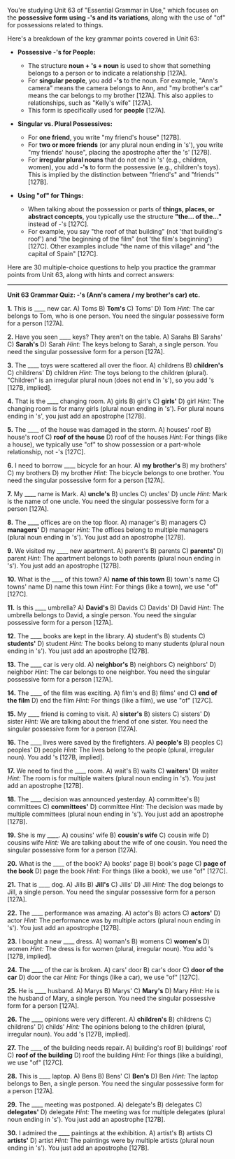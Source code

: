 You're studying Unit 63 of "Essential Grammar in Use," which focuses on the **possessive form using -'s and its variations**, along with the use of "of" for possessions related to things.

Here's a breakdown of the key grammar points covered in Unit 63:

*   **Possessive -'s for People:**
    *   The structure **noun + 's + noun** is used to show that something belongs to a person or to indicate a relationship [127A].
    *   For **singular people**, you add **-'s** to the noun. For example, "Ann's camera" means the camera belongs to Ann, and "my brother's car" means the car belongs to my brother [127A]. This also applies to relationships, such as "Kelly's wife" [127A].
    *   This form is specifically used for **people** [127A].

*   **Singular vs. Plural Possessives:**
    *   For **one friend**, you write "my friend's house" [127B].
    *   For **two or more friends** (or any plural noun ending in 's'), you write "my friends' house", placing the apostrophe after the 's' [127B].
    *   For **irregular plural nouns** that do not end in 's' (e.g., children, women), you add **-'s** to form the possessive (e.g., children's toys). This is implied by the distinction between "friend's" and "friends'" [127B].

*   **Using "of" for Things:**
    *   When talking about the possession or parts of **things, places, or abstract concepts**, you typically use the structure **"the... of the..."** instead of -'s [127C].
    *   For example, you say "the roof of that building" (not 'that building's roof') and "the beginning of the film" (not 'the film's beginning') [127C]. Other examples include "the name of this village" and "the capital of Spain" [127C].

Here are 30 multiple-choice questions to help you practice the grammar points from Unit 63, along with hints and correct answers:

---

**Unit 63 Grammar Quiz: -'s (Ann's camera / my brother's car) etc.**

**1.** This is ____ new car.
    A) Toms
    B) **Tom's**
    C) Toms'
    D) Tom
    *Hint:* The car belongs to Tom, who is one person. You need the singular possessive form for a person [127A].

**2.** Have you seen ____ keys? They aren't on the table.
    A) Sarahs
    B) Sarahs'
    C) **Sarah's**
    D) Sarah
    *Hint:* The keys belong to Sarah, a single person. You need the singular possessive form for a person [127A].

**3.** The ____ toys were scattered all over the floor.
    A) childrens
    B) **children's**
    C) childrens'
    D) children
    *Hint:* The toys belong to the children (plural). "Children" is an irregular plural noun (does not end in 's'), so you add 's [127B, implied].

**4.** That is the ____ changing room.
    A) girls
    B) girl's
    C) **girls'**
    D) girl
    *Hint:* The changing room is for many girls (plural noun ending in 's'). For plural nouns ending in 's', you just add an apostrophe [127B].

**5.** The ____ of the house was damaged in the storm.
    A) houses' roof
    B) house's roof
    C) **roof of the house**
    D) roof of the houses
    *Hint:* For things (like a house), we typically use "of" to show possession or a part-whole relationship, not -'s [127C].

**6.** I need to borrow ____ bicycle for an hour.
    A) **my brother's**
    B) my brothers'
    C) my brothers
    D) my brother
    *Hint:* The bicycle belongs to one brother. You need the singular possessive form for a person [127A].

**7.** My ____ name is Mark.
    A) **uncle's**
    B) uncles
    C) uncles'
    D) uncle
    *Hint:* Mark is the name of one uncle. You need the singular possessive form for a person [127A].

**8.** The ____ offices are on the top floor.
    A) manager's
    B) managers
    C) **managers'**
    D) manager
    *Hint:* The offices belong to multiple managers (plural noun ending in 's'). You just add an apostrophe [127B].

**9.** We visited my ____ new apartment.
    A) parent's
    B) parents
    C) **parents'**
    D) parent
    *Hint:* The apartment belongs to both parents (plural noun ending in 's'). You just add an apostrophe [127B].

**10.** What is the ____ of this town?
    A) **name of this town**
    B) town's name
    C) towns' name
    D) name this town
    *Hint:* For things (like a town), we use "of" [127C].

**11.** Is this ____ umbrella?
    A) **David's**
    B) Davids
    C) Davids'
    D) David
    *Hint:* The umbrella belongs to David, a single person. You need the singular possessive form for a person [127A].

**12.** The ____ books are kept in the library.
    A) student's
    B) students
    C) **students'**
    D) student
    *Hint:* The books belong to many students (plural noun ending in 's'). You just add an apostrophe [127B].

**13.** The ____ car is very old.
    A) **neighbor's**
    B) neighbors
    C) neighbors'
    D) neighbor
    *Hint:* The car belongs to one neighbor. You need the singular possessive form for a person [127A].

**14.** The ____ of the film was exciting.
    A) film's end
    B) films' end
    C) **end of the film**
    D) end the film
    *Hint:* For things (like a film), we use "of" [127C].

**15.** My ____ friend is coming to visit.
    A) **sister's**
    B) sisters
    C) sisters'
    D) sister
    *Hint:* We are talking about the friend of one sister. You need the singular possessive form for a person [127A].

**16.** The ____ lives were saved by the firefighters.
    A) **people's**
    B) peoples
    C) peoples'
    D) people
    *Hint:* The lives belong to the people (plural, irregular noun). You add 's [127B, implied].

**17.** We need to find the ____ room.
    A) wait's
    B) waits
    C) **waiters'**
    D) waiter
    *Hint:* The room is for multiple waiters (plural noun ending in 's'). You just add an apostrophe [127B].

**18.** The ____ decision was announced yesterday.
    A) committee's
    B) committees
    C) **committees'**
    D) committee
    *Hint:* The decision was made by multiple committees (plural noun ending in 's'). You just add an apostrophe [127B].

**19.** She is my ____.
    A) cousins' wife
    B) **cousin's wife**
    C) cousin wife
    D) cousins wife
    *Hint:* We are talking about the wife of one cousin. You need the singular possessive form for a person [127A].

**20.** What is the ____ of the book?
    A) books' page
    B) book's page
    C) **page of the book**
    D) page the book
    *Hint:* For things (like a book), we use "of" [127C].

**21.** That is ____ dog.
    A) Jills
    B) **Jill's**
    C) Jills'
    D) Jill
    *Hint:* The dog belongs to Jill, a single person. You need the singular possessive form for a person [127A].

**22.** The ____ performance was amazing.
    A) actor's
    B) actors
    C) **actors'**
    D) actor
    *Hint:* The performance was by multiple actors (plural noun ending in 's'). You just add an apostrophe [127B].

**23.** I bought a new ____ dress.
    A) woman's
    B) womens
    C) **women's**
    D) women
    *Hint:* The dress is for women (plural, irregular noun). You add 's [127B, implied].

**24.** The ____ of the car is broken.
    A) cars' door
    B) car's door
    C) **door of the car**
    D) door the car
    *Hint:* For things (like a car), we use "of" [127C].

**25.** He is ____ husband.
    A) Marys
    B) Marys'
    C) **Mary's**
    D) Mary
    *Hint:* He is the husband of Mary, a single person. You need the singular possessive form for a person [127A].

**26.** The ____ opinions were very different.
    A) **children's**
    B) childrens
    C) childrens'
    D) childs'
    *Hint:* The opinions belong to the children (plural, irregular noun). You add 's [127B, implied].

**27.** The ____ of the building needs repair.
    A) building's roof
    B) buildings' roof
    C) **roof of the building**
    D) roof the building
    *Hint:* For things (like a building), we use "of" [127C].

**28.** This is ____ laptop.
    A) Bens
    B) Bens'
    C) **Ben's**
    D) Ben
    *Hint:* The laptop belongs to Ben, a single person. You need the singular possessive form for a person [127A].

**29.** The ____ meeting was postponed.
    A) delegate's
    B) delegates
    C) **delegates'**
    D) delegate
    *Hint:* The meeting was for multiple delegates (plural noun ending in 's'). You just add an apostrophe [127B].

**30.** I admired the ____ paintings at the exhibition.
    A) artist's
    B) artists
    C) **artists'**
    D) artist
    *Hint:* The paintings were by multiple artists (plural noun ending in 's'). You just add an apostrophe [127B].